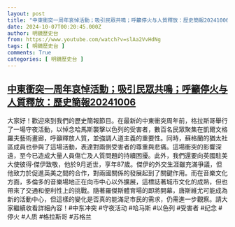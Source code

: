 ```yaml
---
layout: post
title: "中東衝突一周年哀悼活動；吸引民眾共鳴；呼籲停火与人質釋放：歷史簡報20241006"
date: 2024-10-07T00:20:45.000Z
author: 明鏡歷史台
from: https://www.youtube.com/watch?v=slAa2VvHdNg
tags: [ 明鏡歷史台 ]
comments: True
categories: [ 明鏡歷史台 ]
---
```

<!--1728260445000-->
[中東衝突一周年哀悼活動；吸引民眾共鳴；呼籲停火与人質釋放：歷史簡報20241006](https://www.youtube.com/watch?v=slAa2VvHdNg)
------

<div>
大家好！歡迎來到我們的歷史簡報節目。在最新的中東衝突周年前，格拉斯哥舉行了一場守夜活動，以悼念哈馬斯襲擊以色列的受害者，數百名民眾聚集在凱爾文格羅夫藝術畫廊，呼籲釋放人質，並強調人道主義的重要性。同時，蘇格蘭的猶太社區成員也參與了這場活動，表達對兩側受害者的尊重與悲痛。這場衝突的影響深遠，至今已造成大量人員傷亡及人質問題的持續困擾。此外，我們還要向英國駐美大使彼得·傑伊致敬，他於9月逝世，享年87歲。傑伊的外交生涯雖充滿爭議，但他致力於促進英美之間的合作，對兩國關係的發展起到了關鍵作用。而在音樂文化方面，多倫多的音樂場地正在向市中心以外擴展，這標誌著城市文化的成熟，但也帶來了交通和便利性上的挑戰。隨著羅傑斯體育場的即將開幕，唐斯維尤可能成為新的活動中心，但這樣的變化是否真的能滿足市民的需求，仍需進一步觀察。請大家繼續收看詳細內容！#中东冲突 #守夜活动 #哈马斯 #以色列 #受害者 #纪念 #停火 #人质 #格拉斯哥 #苏格兰
</div>
